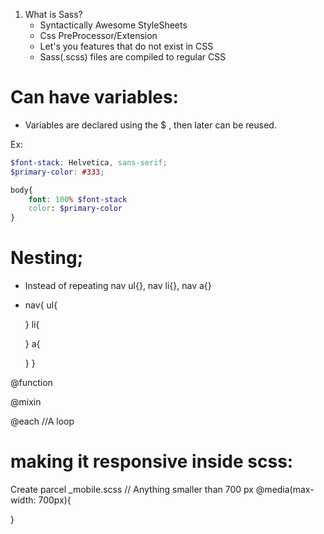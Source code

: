 1. What is Sass?
    - Syntactically Awesome StyleSheets
    - Css PreProcessor/Extension
    - Let's you features that do not exist in CSS
    - Sass(.scss) files are compiled to regular CSS

# Can have variables:
- Variables are declared using the $ , then later can be reused.

Ex:
```scss
$font-stack: Helvetica, sans-serif;
$primary-color: #333;

body{
    font: 100% $font-stack
    color: $primary-color
}
```

# Nesting;
- Instead of repeating nav ul{}, nav li{}, nav a{}
 
- nav{
    ul{

    }
    li{

    }
    a{

    }
}

@function 

@mixin

@each
//A loop


# making it responsive inside scss:
Create parcel _mobile.scss
// Anything smaller than 700 px
@media(max-width: 700px){

}